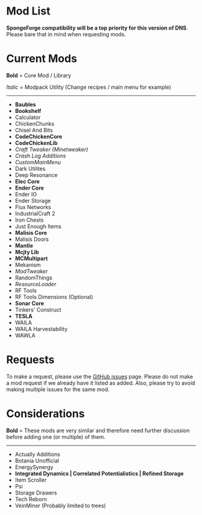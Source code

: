 # Mod List
**SpongeForge compatibility will be a top priority for this version of DNS**. Please bare that in mind when requesting mods.

# Current Mods
**Bold** = Core Mod / Library

*Italic* = Modpack Utility (Change recipes / main menu for example)

<hr>

* **Baubles**
* **Bookshelf**
* Calculator
* ChickenChunks
* Chisel And Bits
* **CodeChickenCore**
* **CodeChickenLib**
* *Craft Tweaker (Minetweaker)*
* *Crash Log Additions*
* *CustomMainMenu*
* Dark Utilites
* Deep Resonance
* **Elec Core**
* **Ender Core**
* Ender IO
* Ender Storage
* Flux Networks
* IndustrialCraft 2
* Iron Chests
* Just Enough Items
* **Malisis Core**
* Malisis Doors
* **Mantle**
* **Mcjty Lib**
* **MCMultipart**
* Mekanism
* *ModTweaker*
* RandomThings
* *ResourceLoader*
* RF Tools
* RF Tools Dimensions (Optional)
* **Sonar Core**
* Tinkers' Construct
* **TESLA**
* WAILA
* WAILA Harvestability
* WAWLA

# Requests

To make a request, please use the [GitHub issues](https://github.com/DNSTechpack/DNS10-MC1.10.2/issues) page. Please do not make a mod request if we already have it listed as added. Also, please try to avoid making multiple issues for the same mod.

# Considerations

**Bold** = These mods are very similar and therefore need further discussion before adding one (or multiple) of them.

<hr>

* Actually Additions
* Botania Unofficial
* EnergySynergy
* **Integrated Dynamics | Correlated Potentialistics | Refined Storage**
* Item Scroller
* Psi
* Storage Drawers
* Tech Reborn
* VeinMiner (Probably limited to trees)
